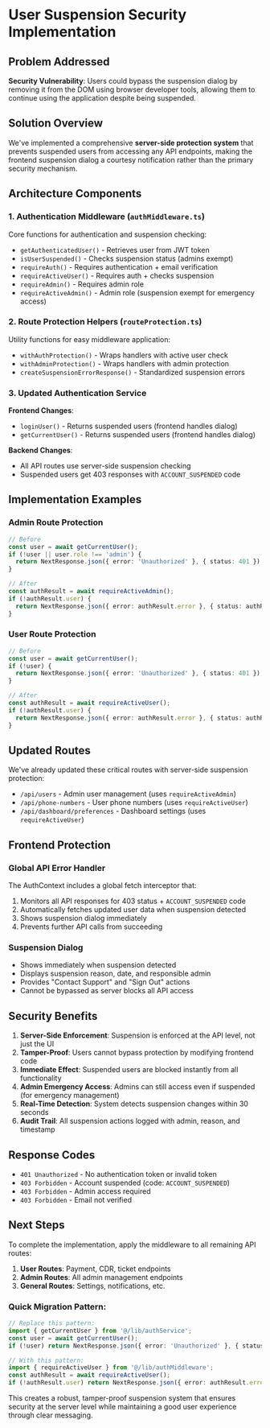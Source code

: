 # User Suspension Security Implementation

## Problem Addressed

**Security Vulnerability**: Users could bypass the suspension dialog by removing it from the DOM using browser developer tools, allowing them to continue using the application despite being suspended.

## Solution Overview

We've implemented a comprehensive **server-side protection system** that prevents suspended users from accessing any API endpoints, making the frontend suspension dialog a courtesy notification rather than the primary security mechanism.

## Architecture Components

### 1. Authentication Middleware (`authMiddleware.ts`)

Core functions for authentication and suspension checking:
- `getAuthenticatedUser()` - Retrieves user from JWT token
- `isUserSuspended()` - Checks suspension status (admins exempt)
- `requireAuth()` - Requires authentication + email verification
- `requireActiveUser()` - Requires auth + checks suspension
- `requireAdmin()` - Requires admin role
- `requireActiveAdmin()` - Admin role (suspension exempt for emergency access)

### 2. Route Protection Helpers (`routeProtection.ts`)

Utility functions for easy middleware application:
- `withAuthProtection()` - Wraps handlers with active user check
- `withAdminProtection()` - Wraps handlers with admin protection
- `createSuspensionErrorResponse()` - Standardized suspension errors

### 3. Updated Authentication Service

**Frontend Changes**:
- `loginUser()` - Returns suspended users (frontend handles dialog)
- `getCurrentUser()` - Returns suspended users (frontend handles dialog)

**Backend Changes**:
- All API routes use server-side suspension checking
- Suspended users get 403 responses with `ACCOUNT_SUSPENDED` code

## Implementation Examples

### Admin Route Protection
```typescript
// Before
const user = await getCurrentUser();
if (!user || user.role !== 'admin') {
  return NextResponse.json({ error: 'Unauthorized' }, { status: 401 });
}

// After
const authResult = await requireActiveAdmin();
if (!authResult.user) {
  return NextResponse.json({ error: authResult.error }, { status: authResult.status || 401 });
}
```

### User Route Protection
```typescript
// Before  
const user = await getCurrentUser();
if (!user) {
  return NextResponse.json({ error: 'Unauthorized' }, { status: 401 });
}

// After
const authResult = await requireActiveUser();
if (!authResult.user) {
  return NextResponse.json({ error: authResult.error }, { status: authResult.status || 401 });
}
```

## Updated Routes

We've already updated these critical routes with server-side suspension protection:
- `/api/users` - Admin user management (uses `requireActiveAdmin`)
- `/api/phone-numbers` - User phone numbers (uses `requireActiveUser`)
- `/api/dashboard/preferences` - Dashboard settings (uses `requireActiveUser`)

## Frontend Protection

### Global API Error Handler

The AuthContext includes a global fetch interceptor that:
1. Monitors all API responses for 403 status + `ACCOUNT_SUSPENDED` code
2. Automatically fetches updated user data when suspension detected
3. Shows suspension dialog immediately
4. Prevents further API calls from succeeding

### Suspension Dialog

- Shows immediately when suspension detected
- Displays suspension reason, date, and responsible admin
- Provides "Contact Support" and "Sign Out" actions
- Cannot be bypassed as server blocks all API access

## Security Benefits

1. **Server-Side Enforcement**: Suspension is enforced at the API level, not just the UI
2. **Tamper-Proof**: Users cannot bypass protection by modifying frontend code
3. **Immediate Effect**: Suspended users are blocked instantly from all functionality
4. **Admin Emergency Access**: Admins can still access even if suspended (for emergency management)
5. **Real-Time Detection**: System detects suspension changes within 30 seconds
6. **Audit Trail**: All suspension actions logged with admin, reason, and timestamp

## Response Codes

- `401 Unauthorized` - No authentication token or invalid token
- `403 Forbidden` - Account suspended (code: `ACCOUNT_SUSPENDED`)
- `403 Forbidden` - Admin access required
- `403 Forbidden` - Email not verified

## Next Steps

To complete the implementation, apply the middleware to all remaining API routes:

1. **User Routes**: Payment, CDR, ticket endpoints
2. **Admin Routes**: All admin management endpoints  
3. **General Routes**: Settings, notifications, etc.

### Quick Migration Pattern:
```typescript
// Replace this pattern:
import { getCurrentUser } from '@/lib/authService';
const user = await getCurrentUser();
if (!user) return NextResponse.json({ error: 'Unauthorized' }, { status: 401 });

// With this pattern:  
import { requireActiveUser } from '@/lib/authMiddleware';
const authResult = await requireActiveUser();
if (!authResult.user) return NextResponse.json({ error: authResult.error }, { status: authResult.status || 401 });
```

This creates a robust, tamper-proof suspension system that ensures security at the server level while maintaining a good user experience through clear messaging. 